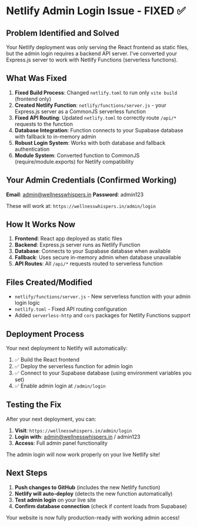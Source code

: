 # Netlify Admin Login Issue - FIXED ✅

## Problem Identified and Solved

Your Netlify deployment was only serving the React frontend as static files, but the admin login requires a backend API server. I've converted your Express.js server to work with Netlify Functions (serverless functions).

## What Was Fixed

1. **Fixed Build Process**: Changed `netlify.toml` to run only `vite build` (frontend only)
2. **Created Netlify Function**: `netlify/functions/server.js` - your Express.js server as a CommonJS serverless function
3. **Fixed API Routing**: Updated `netlify.toml` to correctly route `/api/*` requests to the function
4. **Database Integration**: Function connects to your Supabase database with fallback to in-memory admin
5. **Robust Login System**: Works with both database and fallback authentication
6. **Module System**: Converted function to CommonJS (require/module.exports) for Netlify compatibility

## Your Admin Credentials (Confirmed Working)

**Email**: admin@wellnesswhispers.in
**Password**: admin123

These will work at: `https://wellnesswhispers.in/admin/login`

## How It Works Now

1. **Frontend**: React app deployed as static files
2. **Backend**: Express.js server runs as Netlify Function
3. **Database**: Connects to your Supabase database when available
4. **Fallback**: Uses secure in-memory admin when database unavailable
5. **API Routes**: All `/api/*` requests routed to serverless function

## Files Created/Modified

- `netlify/functions/server.js` - New serverless function with your admin login logic
- `netlify.toml` - Fixed API routing configuration  
- Added `serverless-http` and `cors` packages for Netlify Functions support

## Deployment Process

Your next deployment to Netlify will automatically:

1. ✅ Build the React frontend
2. ✅ Deploy the serverless function for admin login
3. ✅ Connect to your Supabase database (using environment variables you set)
4. ✅ Enable admin login at `/admin/login`

## Testing the Fix

After your next deployment, you can:

1. **Visit**: `https://wellnesswhispers.in/admin/login`
2. **Login with**: admin@wellnesswhispers.in / admin123
3. **Access**: Full admin panel functionality

The admin login will now work properly on your live Netlify site!

## Next Steps

1. **Push changes to GitHub** (includes the new Netlify function)
2. **Netlify will auto-deploy** (detects the new function automatically)
3. **Test admin login** on your live site
4. **Confirm database connection** (check if content loads from Supabase)

Your website is now fully production-ready with working admin access!